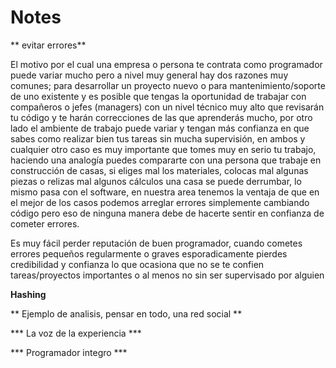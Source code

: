 # Notes


** evitar errores**

El motivo por el cual una empresa o persona te contrata como programador puede variar mucho pero a nivel muy general hay dos razones muy comunes; para desarrollar un proyecto nuevo o para mantenimiento/soporte de uno existente y es posible que tengas la oportunidad de trabajar con compañeros o jefes (managers) con un nivel técnico muy alto que revisarán tu código y te harán correcciones de las que aprenderás mucho, por otro lado el ambiente de trabajo puede variar y tengan más confianza en que sabes como realizar bien tus tareas sin mucha supervisión, en ambos y cualquier otro caso es muy importante que tomes muy en serio tu trabajo, haciendo una analogía puedes compararte con una persona que trabaje en construcción de casas, si eliges mal los materiales, colocas mal algunas piezas o relizas mal algunos cálculos una casa se puede derrumbar, lo mismo pasa con el software, en nuestra area tenemos la ventaja de que en el mejor de los casos podemos arreglar errores simplemente cambiando código pero eso de ninguna manera debe de hacerte sentir en confianza de cometer errores.

Es muy fácil perder reputación de buen programador, cuando cometes errores pequeños regularmente o graves esporadicamente pierdes credibilidad y confianza lo que ocasiona que no se te confien tareas/proyectos importantes o al menos no sin ser supervisado por alguien


**Hashing**

** Ejemplo de analisis, pensar en todo, una red social **

*** La voz de la experiencia ***

*** Programador integro ***
